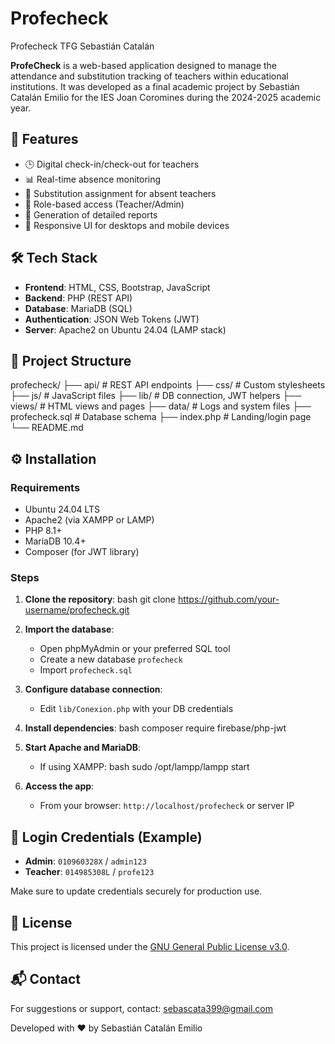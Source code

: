 # Profecheck
Profecheck TFG Sebastián Catalán

**ProfeCheck** is a web-based application designed to manage the attendance and substitution tracking of teachers within educational institutions. It was developed as a final academic project by Sebastián Catalán Emilio for the IES Joan Coromines during the 2024-2025 academic year.


## 🚀 Features

- 🕒 Digital check-in/check-out for teachers
- 📊 Real-time absence monitoring
- 🔄 Substitution assignment for absent teachers
- 👥 Role-based access (Teacher/Admin)
- 📄 Generation of detailed reports
- 📱 Responsive UI for desktops and mobile devices



## 🛠️ Tech Stack

- **Frontend**: HTML, CSS, Bootstrap, JavaScript
- **Backend**: PHP (REST API)
- **Database**: MariaDB (SQL)
- **Authentication**: JSON Web Tokens (JWT)
- **Server**: Apache2 on Ubuntu 24.04 (LAMP stack)



## 📂 Project Structure


profecheck/
├── api/                  # REST API endpoints
├── css/                  # Custom stylesheets
├── js/                   # JavaScript files
├── lib/                  # DB connection, JWT helpers
├── views/                # HTML views and pages
├── data/                 # Logs and system files
├── profecheck.sql        # Database schema
├── index.php             # Landing/login page
└── README.md



## ⚙️ Installation

### Requirements
- Ubuntu 24.04 LTS
- Apache2 (via XAMPP or LAMP)
- PHP 8.1+
- MariaDB 10.4+
- Composer (for JWT library)

### Steps

1. **Clone the repository**:
   bash
   git clone https://github.com/your-username/profecheck.git
   

2. **Import the database**:
   - Open phpMyAdmin or your preferred SQL tool
   - Create a new database `profecheck`
   - Import `profecheck.sql`

3. **Configure database connection**:
   - Edit `lib/Conexion.php` with your DB credentials

4. **Install dependencies**:
   bash
   composer require firebase/php-jwt
   

5. **Start Apache and MariaDB**:
   - If using XAMPP:
     bash
     sudo /opt/lampp/lampp start
     

6. **Access the app**:
   - From your browser: `http://localhost/profecheck` or server IP



## 🔐 Login Credentials (Example)
- **Admin**: `010960328X` / `admin123`
- **Teacher**: `014985308L` / `profe123`

Make sure to update credentials securely for production use.



## 📄 License

This project is licensed under the [GNU General Public License v3.0](https://www.gnu.org/licenses/gpl-3.0.html).



## 📬 Contact

For suggestions or support, contact: [sebascata399@gmail.com](mailto:sebascata399@gmail.com)



Developed with ❤️ by Sebastián Catalán Emilio

